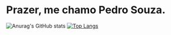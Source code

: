 <h1>Prazer, me chamo Pedro Souza.</h1>

  ![Anurag's GitHub stats](https://github-readme-stats.vercel.app/api?username=PedroSzSantana&show_icons=true&theme=radical)
  [![Top Langs](https://github-readme-stats.vercel.app/api/top-langs/?username=PedroSzSantana&layout=compact)](https://github.com/anuraghazra/github-readme-stats)

